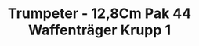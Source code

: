 ---
layout: product
title: "Trumpeter - 12,8Cm Pak 44 Waffenträger Krupp 1"
price: "TBA" 
desc: "N/A"
img_path: "/assets/img/TRU05523.jpg"
brand: "N/A"
available: false
special_offer: false
new: false
soon: false
cat: "010000"
subcat: "013400"
subsubcat: "0N/A"
sifra: "TRU05523"
---